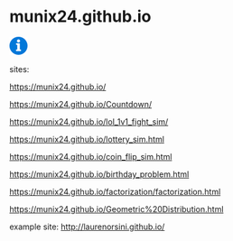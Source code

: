 # munix24.github.io

<img src="images/info.png" alt="info" width="32"/>

sites:

https://munix24.github.io/

https://munix24.github.io/Countdown/

https://munix24.github.io/lol_1v1_fight_sim/

https://munix24.github.io/lottery_sim.html

https://munix24.github.io/coin_flip_sim.html

https://munix24.github.io/birthday_problem.html

https://munix24.github.io/factorization/factorization.html

https://munix24.github.io/Geometric%20Distribution.html

example site:
http://laurenorsini.github.io/
